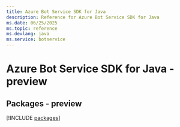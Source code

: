 ```yaml
---
title: Azure Bot Service SDK for Java
description: Reference for Azure Bot Service SDK for Java
ms.date: 06/25/2025
ms.topic: reference
ms.devlang: java
ms.service: botservice
---
```

# Azure Bot Service SDK for Java - preview
## Packages - preview
[!INCLUDE [packages](bot-service-index.md)]